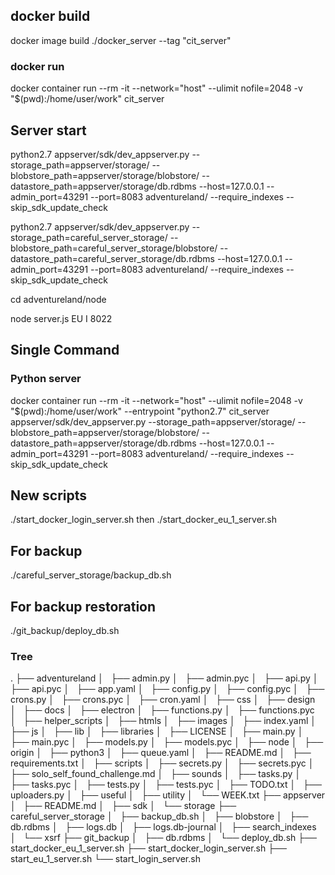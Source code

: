 


## docker build
docker image build  ./docker_server --tag "cit_server"      

### docker run
docker container run --rm -it --network="host" --ulimit nofile=2048 -v "$(pwd):/home/user/work"  cit_server                       

## Server start
python2.7 appserver/sdk/dev_appserver.py --storage_path=appserver/storage/ --blobstore_path=appserver/storage/blobstore/ --datastore_path=appserver/storage/db.rdbms  --host=127.0.0.1 --admin_port=43291 --port=8083  adventureland/ --require_indexes --skip_sdk_update_check

python2.7 appserver/sdk/dev_appserver.py --storage_path=careful_server_storage/ --blobstore_path=careful_server_storage/blobstore/ --datastore_path=careful_server_storage/db.rdbms  --host=127.0.0.1 --admin_port=43291 --port=8083  adventureland/ --require_indexes --skip_sdk_update_check


cd adventureland/node

node server.js EU I 8022


## Single Command

### Python server
docker container run --rm -it --network="host" --ulimit nofile=2048 -v "$(pwd):/home/user/work" --entrypoint "python2.7" cit_server appserver/sdk/dev_appserver.py --storage_path=appserver/storage/ --blobstore_path=appserver/storage/blobstore/ --datastore_path=appserver/storage/db.rdbms --host=127.0.0.1 --admin_port=43291 --port=8083 adventureland/ --require_indexes --skip_sdk_update_check

## New scripts
./start_docker_login_server.sh 
then
./start_docker_eu_1_server.sh

## For backup
./careful_server_storage/backup_db.sh

## For backup restoration
./git_backup/deploy_db.sh

### Tree
.
├── adventureland
│   ├── admin.py
│   ├── admin.pyc
│   ├── api.py
│   ├── api.pyc
│   ├── app.yaml
│   ├── config.py
│   ├── config.pyc
│   ├── crons.py
│   ├── crons.pyc
│   ├── cron.yaml
│   ├── css
│   ├── design
│   ├── docs
│   ├── electron
│   ├── functions.py
│   ├── functions.pyc
│   ├── helper_scripts
│   ├── htmls
│   ├── images
│   ├── index.yaml
│   ├── js
│   ├── lib
│   ├── libraries
│   ├── LICENSE
│   ├── main.py
│   ├── main.pyc
│   ├── models.py
│   ├── models.pyc
│   ├── node
│   ├── origin
│   ├── python3
│   ├── queue.yaml
│   ├── README.md
│   ├── requirements.txt
│   ├── scripts
│   ├── secrets.py
│   ├── secrets.pyc
│   ├── solo_self_found_challenge.md
│   ├── sounds
│   ├── tasks.py
│   ├── tasks.pyc
│   ├── tests.py
│   ├── tests.pyc
│   ├── TODO.txt
│   ├── uploaders.py
│   ├── useful
│   ├── utility
│   └── WEEK.txt
├── appserver
│   ├── README.md
│   ├── sdk
│   └── storage
├── careful_server_storage
│   ├── backup_db.sh
│   ├── blobstore
│   ├── db.rdbms
│   ├── logs.db
│   ├── logs.db-journal
│   ├── search_indexes
│   └── xsrf
├── git_backup
│   ├── db.rdbms
│   └── deploy_db.sh
├── start_docker_eu_1_server.sh
├── start_docker_login_server.sh
├── start_eu_1_server.sh
└── start_login_server.sh

